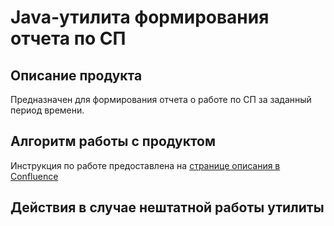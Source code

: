 # Java-утилита формирования отчета по СП

## Описание продукта
Предназначен для формирования отчета о работе по СП за заданный период времени. 

## Алгоритм работы с продуктом
Инструкция по работе предоставлена на [странице описания в Confluence](https://confluence.billing.ru/x/kmWkDg)

## Действия в случае нештатной работы утилиты

